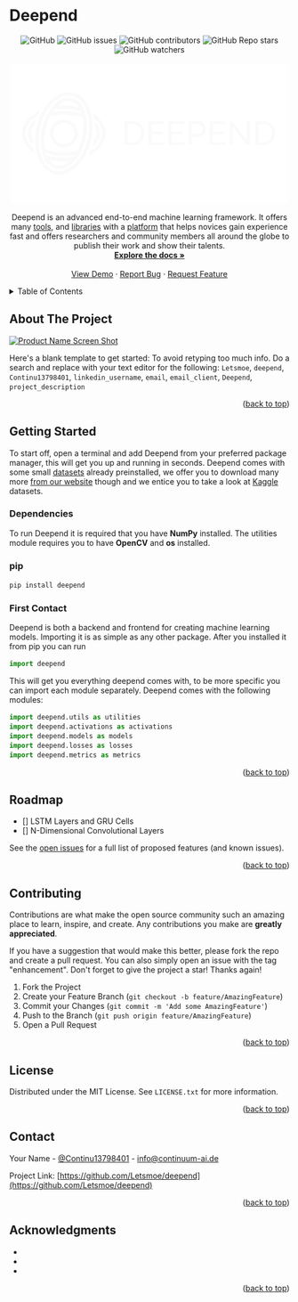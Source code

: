 # Deepend


<div width="100%" align="center">
    <img alt="GitHub" src="https://img.shields.io/github/license/Letsmoe/deepend?label=License">
    <img alt="GitHub issues" src="https://img.shields.io/github/issues/Letsmoe/deepend?label=Issues">
    <img alt="GitHub contributors" src="https://img.shields.io/github/contributors/Letsmoe/deepend?label=Contributors">
    <img alt="GitHub Repo stars" src="https://img.shields.io/github/stars/Letsmoe/deepend?label=Stars">
    <img alt="GitHub watchers" src="https://img.shields.io/github/watchers/Letsmoe/deepend?label=Watchers">
</div>



<!-- PROJECT LOGO -->
<br />
<div align="center">
  <a href="https://github.com/Letsmoe/deepend">
    <img src="images/logo-light.svg" alt="Logo" width="500" height="250">
  </a>


  <p align="center">
    Deepend is an advanced end-to-end machine learning framework. It offers many <a href="https://continuum-ai.de/doc/deepend/utilities">tools</a>, and <a href="https://continuum-ai.de/doc/deepend/libraries">libraries</a> with a <a href="https://continuum-ai.de/deepend/gui">platform</a> that helps novices gain experience fast and offers researchers and community members all around the globe to publish their work and show their talents.
    <br />
    <a href="https://continuum-ai.de/doc/deepend/"><strong>Explore the docs »</strong></a>
    <br />
    <br />
    <a href="https://github.com/Letsmoe/deepend">View Demo</a>
    ·
    <a href="https://github.com/Letsmoe/deepend/issues">Report Bug</a>
    ·
    <a href="https://github.com/Letsmoe/deepend/issues">Request Feature</a>
  </p>
</div>



<!-- TABLE OF CONTENTS -->
<details>
  <summary>Table of Contents</summary>
  <ol>
    <li>
      <a href="#about-the-project">About The Project</a>
      <ul>
        <li><a href="#built-with">Built With</a></li>
      </ul>
    </li>
    <li>
      <a href="#getting-started">Getting Started</a>
      <ul>
        <li><a href="#prerequisites">Prerequisites</a></li>
        <li><a href="#installation">Installation</a></li>
      </ul>
    </li>
    <li><a href="#usage">Usage</a></li>
    <li><a href="#roadmap">Roadmap</a></li>
    <li><a href="#contributing">Contributing</a></li>
    <li><a href="#license">License</a></li>
    <li><a href="#contact">Contact</a></li>
    <li><a href="#acknowledgments">Acknowledgments</a></li>
  </ol>
</details>



<!-- ABOUT THE PROJECT -->
## About The Project

[![Product Name Screen Shot][product-screenshot]](https://example.com)

Here's a blank template to get started: To avoid retyping too much info. Do a search and replace with your text editor for the following: `Letsmoe`, `deepend`, `Continu13798401`, `linkedin_username`, `email`, `email_client`, `Deepend`, `project_description`

<p align="right">(<a href="#top">back to top</a>)</p>


<!-- GETTING STARTED -->
## Getting Started
To start off, open a terminal and add Deepend from your preferred package manager, this will get you up and running in seconds. Deepend comes with some small [datasets](https://github.com/Letsmoe/deepend/main/src/datasets) already preinstalled, we offer you to download many more [from our website](https://continuum-ai.de/deepend/datasets) though and we entice you to take a look at [Kaggle](https://kaggle.com) datasets.

### Dependencies
To run Deepend it is required that you have **NumPy** installed. The utilities module requires you to have **OpenCV** and **os** installed.

### pip
```sh
pip install deepend
```

### First Contact

Deepend is both a backend and frontend for creating machine learning models.
Importing it is as simple as any other package. After you installed it from pip you can run 
```python
import deepend
```
This will get you everything deepend comes with, to be more specific you can import each module separately. Deepend comes with the following modules:
```python
import deepend.utils as utilities
import deepend.activations as activations
import deepend.models as models
import deepend.losses as losses
import deepend.metrics as metrics
```


<p align="right">(<a href="#top">back to top</a>)</p>


<!-- ROADMAP -->
## Roadmap

- [] LSTM Layers and GRU Cells
- [] N-Dimensional Convolutional Layers

See the [open issues](https://github.com/Letsmoe/deepend/issues) for a full list of proposed features (and known issues).

<p align="right">(<a href="#top">back to top</a>)</p>



<!-- CONTRIBUTING -->
## Contributing

Contributions are what make the open source community such an amazing place to learn, inspire, and create. Any contributions you make are **greatly appreciated**.

If you have a suggestion that would make this better, please fork the repo and create a pull request. You can also simply open an issue with the tag "enhancement".
Don't forget to give the project a star! Thanks again!

1. Fork the Project
2. Create your Feature Branch (`git checkout -b feature/AmazingFeature`)
3. Commit your Changes (`git commit -m 'Add some AmazingFeature'`)
4. Push to the Branch (`git push origin feature/AmazingFeature`)
5. Open a Pull Request

<p align="right">(<a href="#top">back to top</a>)</p>



<!-- LICENSE -->
## License

Distributed under the MIT License. See `LICENSE.txt` for more information.

<p align="right">(<a href="#top">back to top</a>)</p>



<!-- CONTACT -->
## Contact

Your Name - [@Continu13798401](https://twitter.com/Continu13798401) - info@continuum-ai.de

Project Link: [https://github.com/Letsmoe/deepend](https://github.com/Letsmoe/deepend)

<p align="right">(<a href="#top">back to top</a>)</p>



<!-- ACKNOWLEDGMENTS -->
## Acknowledgments

* []()
* []()
* []()

<p align="right">(<a href="#top">back to top</a>)</p>



<!-- MARKDOWN LINKS & IMAGES -->
<!-- https://www.markdownguide.org/basic-syntax/#reference-style-links -->
[contributors-shield]: https://img.shields.io/github/contributors/Letsmoe/deepend.svg?style=for-the-badge
[contributors-url]: https://github.com/Letsmoe/deepend/graphs/contributors
[forks-shield]: https://img.shields.io/github/forks/Letsmoe/deepend.svg?style=for-the-badge
[forks-url]: https://github.com/Letsmoe/deepend/network/members
[stars-shield]: https://img.shields.io/github/stars/Letsmoe/deepend.svg?style=for-the-badge
[stars-url]: https://github.com/Letsmoe/deepend/stargazers
[issues-shield]: https://img.shields.io/github/issues/Letsmoe/deepend.svg?style=for-the-badge
[issues-url]: https://github.com/Letsmoe/deepend/issues
[license-shield]: https://img.shields.io/github/license/Letsmoe/deepend.svg?style=for-the-badge
[license-url]: https://github.com/Letsmoe/deepend/blob/master/LICENSE.txt
[linkedin-shield]: https://img.shields.io/badge/-LinkedIn-black.svg?style=for-the-badge&logo=linkedin&colorB=555
[linkedin-url]: https://linkedin.com/in/linkedin_username
[product-screenshot]: images/screenshot.png
